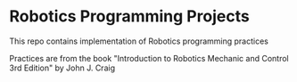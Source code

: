 # Robotics Programming Projects

This repo contains implementation of Robotics programming practices

Practices are from the book "Introduction to Robotics Mechanic and Control 3rd Edition" by 
John J. Craig